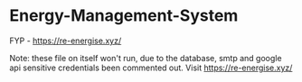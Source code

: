 # Energy-Management-System
FYP - https://re-energise.xyz/

Note: these file on itself won't run, due to the database, smtp and google api sensitive credentials been commented out.
Visit https://re-energise.xyz/
